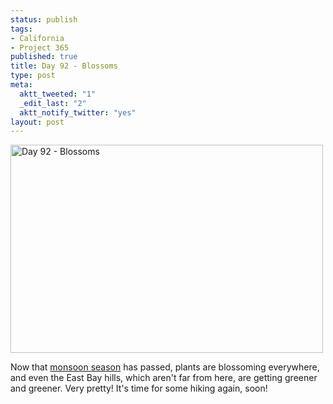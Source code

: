```yaml
--- 
status: publish
tags: 
- California
- Project 365
published: true
title: Day 92 - Blossoms
type: post
meta: 
  aktt_tweeted: "1"
  _edit_last: "2"
  aktt_notify_twitter: "yes"
layout: post
---
```

<a href="http://www.flickr.com/photos/freeed/5583315305/" title="Day 92 - Blossoms by Fred​, on Flickr"><img src="http://farm6.static.flickr.com/5181/5583315305_503f7860ec.jpg" width="500" height="333" alt="Day 92 - Blossoms"/></a>

Now that <a href="http://fredericiana.com/2011/03/24/day-83-orefornia/">monsoon season</a> has passed, plants are blossoming everywhere, and even the East Bay hills, which aren't far from here, are getting greener and greener. Very pretty! It's time for some hiking again, soon!
